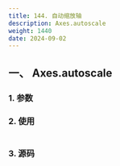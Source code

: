 ```yaml
---
title: 144. 自动缩放轴
description: Axes.autoscale
weight: 1440
date: 2024-09-02
---
```

<style>
th, td {
  border: 1px solid rgb(190, 190, 190);
}
</style>


## 一、 Axes.autoscale


### 1. 参数




### 2. 使用



```python


```


### 3. 源码
```python

```




